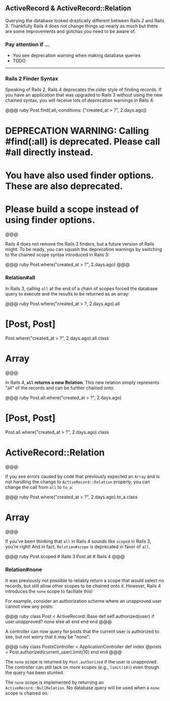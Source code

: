 ## ActiveRecord & ActiveRecord::Relation

Querying the database looked drastically different between Rails 2 and Rails 3.  Thankfully Rails 4 does not change things up nearly as much but there are some improvements and gotchas you need to be aware of.

### Pay attention if ...

* You see deprecation warning when making database queries
* TODO

---

### Rails 2 Finder Syntax

Speaking of Rails 2, Rails 4 deprecates the older style of finding records. If you have an application that was upgraded to Rails 3 without using the new chained syntax, you will receive lots of deprecation warnings in Rails 4:

@@@ ruby
Post.find(:all, conditions: ["created_at > ?", 2.days.ago])
# DEPRECATION WARNING: Calling #find(:all) is deprecated. Please call #all directly instead.
# You have also used finder options. These are also deprecated.
# Please build a scope instead of using finder options.
@@@

Rails 4 does not remove the Rails 2 finders, but a future version of Rails might. To be ready, you can squash the deprecation warnings by switching to the chained scope syntax introduced in Rails 3:

@@@ ruby
Post.where("created_at > ?", 2.days.ago)
@@@

### Relation#all

In Rails 3, calling `all` at the end of a chain of scopes forced the database query to execute and the results to be returned as an array:

@@@ ruby
Post.where("created_at > ?, 2.days.ago).all
# [Post, Post]

Post.where("created_at > ?", 2.days.ago).all.class
# Array
@@@

In Rails 4, **`all` returns a new Relation**. This new relation simply represents "all" of the records and can be further chained onto.

@@@ ruby
Post.all.where("created_at > ?", 2.days.ago)
# [Post, Post]

Post.all.where("created_at > ?", 2.days.ago).class
# ActiveRecord::Relation
@@@

If you see errors caused by code that previously expected an `Array` and is not handling the change to `ActiveRecord::Relation` properly, you can change the call from `all` to `to_a`:

@@@ ruby
Post.where("created_at > ?", 2.days.ago).to_a.class
# Array
@@@

If you've been thinking that `all` in Rails 4 sounds like `scoped` in Rails 3, you're right! And in fact, `Relation#scope` is deprecated in favor of `all`.

@@@ ruby
Post.scoped # Rails 3
Post.all    # Rails 4
@@@

### Relation#none

It was previously not possible to reliably return a scope that would select no records, but still allow other scopes to be chained onto it. However, Rails 4 introduces the `none` scope to faciliate this!

For example, consider an authorization scheme where an unapproved user cannot view any posts:

@@@ ruby
class Post < ActiveRecord::Base
  def self.authorized(user)
    if user.unapproved?
      none
    else
      all
    end
  end
end
@@@

A controller can now query for posts that the current user is authorized to see, but not worry that it may be "none":

@@@ ruby
class PostsController < ApplicationController
  def index
    @posts = Post.authorized(current_user).limit(10)
  end
end
@@@

The `none` scope is returned by `Post.authorized` if the user is unapproved. The controller can still tack on more scopes (e.g., `limit(10)`) even though the query has been stunted.

The `none` scope is implemented by returning an `ActiveRecord::NullRelation`. No database query will be used when a `none` scope is chained on.
